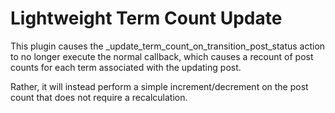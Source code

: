 # Lightweight Term Count Update

This plugin causes the _update_term_count_on_transition_post_status action to no longer execute the normal callback, which causes a recount of post counts for each term associated with the updating post.

Rather, it will instead perform a simple increment/decrement on the post count that does not require a recalculation.